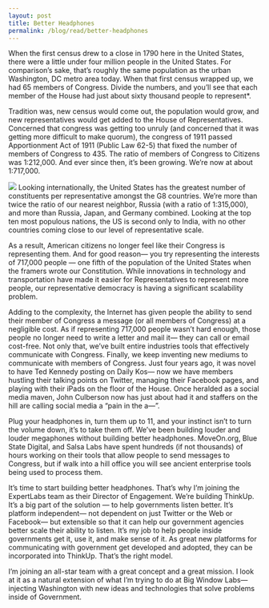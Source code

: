 ```yaml
---
layout: post
title: Better Headphones
permalink: /blog/read/better-headphones
---
```

 When the first census drew to a close in 1790 here in the United States, there were a little under four million people in the United States. For comparison’s sake, that’s roughly the same population as the urban Washington, DC metro area today. When that first census wrapped up, we had 65 members of Congress. Divide the numbers, and you’ll see that each member of the House had just about sixty thousand people to represent\*.

 Tradition was, new census would come out, the population would grow, and new representatives would get added to the House of Representatives. Concerned that congress was getting too unruly (and concerned that it was getting more difficult to make quorum), the congress of 1911 passed Apportionment Act of 1911 (Public Law 62-5) that fixed the number of members of Congress to 435. The ratio of members of Congress to Citizens was 1:212,000. And ever since then, it’s been growing. We’re now at about 1:717,000.

 ![](https://img.skitch.com/20110309-g3ciu3bdsfqf89uiga42fb7kud.jpg) Looking internationally, the United States has the greatest number of constituents per representative amongst the G8 countries. We’re more than twice the ratio of our nearest neighbor, Russia (with a ratio of 1:315,000), and more than Russia, Japan, and Germany combined. Looking at the top ten most populous nations, the US is second only to India, with no other countries coming close to our level of representative scale.

 As a result, American citizens no longer feel like their Congress is representing them. And for good reason— you try representing the interests of 717,000 people — one fifth of the population of the United States when the framers wrote our Constitution. While innovations in technology and transportation have made it easier for Representatives to represent more people, our representative democracy is having a significant scalability problem.

 Adding to the complexity, the Internet has given people the ability to send their member of Congress a message (or all members of Congress) at a negligible cost. As if representing 717,000 people wasn’t hard enough, those people no longer need to write a letter and mail it— they can call or email cost-free. Not only that, we’ve built entire industries tools that effectively communicate with Congress. Finally, we keep inventing new mediums to communicate with members of Congress. Just four years ago, it was novel to have Ted Kennedy posting on Daily Kos— now we have members hustling their talking points on Twitter, managing their Facebook pages, and playing with their iPads on the floor of the House. Once heralded as a social media maven, John Culberson now has just about had it and staffers on the hill are calling social media a “pain in the a—”.

 Plug your headphones in, turn them up to 11, and your instinct isn’t to turn the volume down, it’s to take them off. We’ve been building louder and louder megaphones without building better headphones. MoveOn.org, Blue State Digital, and Salsa Labs have spent hundreds (if not thousands) of hours working on their tools that allow people to send messages to Congress, but if walk into a hill office you will see ancient enterprise tools being used to process them.

 It’s time to start building better headphones. That’s why I’m joining the ExpertLabs team as their Director of Engagement. We’re building ThinkUp. It’s a big part of the solution — to help governments listen better. It’s platform independent— not dependent on just Twitter or the Web or Facebook— but extensible so that it can help our government agencies better scale their ability to listen. It’s my job to help people inside governments get it, use it, and make sense of it. As great new platforms for communicating with government get developed and adopted, they can be incorporated into ThinkUp. That’s the right model.

 I’m joining an all-star team with a great concept and a great mission. I look at it as a natural extension of what I’m trying to do at Big Window Labs— injecting Washington with new ideas and technologies that solve problems inside of Government.
